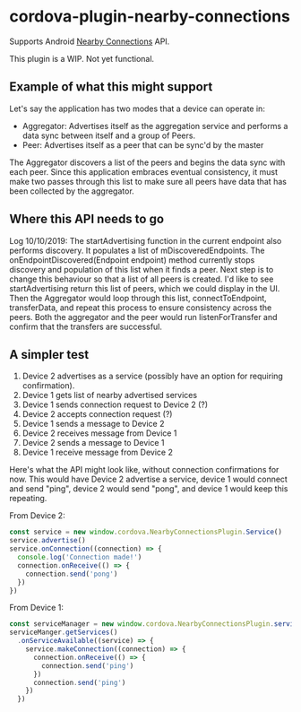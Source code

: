 # cordova-plugin-nearby-connections
Supports Android [Nearby Connections](https://developers.google.com/nearby/connections/overview) API.


This plugin is a WIP. Not yet functional.
 
## Example of what this might support
 
Let's say the application has two modes that a device can operate in:
- Aggregator: Advertises itself as the aggregation service and performs a data sync between itself and a group of Peers.
- Peer: Advertises itself as a peer that can be sync'd by the master

The Aggregator discovers a list of the peers and begins the data sync with each peer. Since this application embraces 
eventual consistency, it must make two passes through this list to make sure all peers have data that has been collected by the aggregator.

## Where this API needs to go

Log 10/10/2019: The startAdvertising function in the current endpoint also performs discovery. It populates a list of mDiscoveredEndpoints. 
The onEndpointDiscovered(Endpoint endpoint) method currently stops discovery and population of this list when it finds a peer. 
Next step is to change this behaviour so that a list of all peers is created. I'd like to see startAdvertising return this list of peers, 
which we could display in the UI. Then the Aggregator would loop through this list, connectToEndpoint, transferData, and repeat this process to 
ensure consistency across the peers. Both the aggregator and the peer would run listenForTransfer and confirm that the transfers are successful.

## A simpler test

1. Device 2 advertises as a service (possibly have an option for requiring confirmation). 
2. Device 1 gets list of nearby advertised services 
3. Device 1 sends connection request to Device 2 (?)
4. Device 2 accepts connection request (?)
5. Device 1 sends a message to Device 2
6. Device 2 receives message from Device 1
7. Device 2 sends a message to Device 1
8. Device 1 receive message from Device 2

Here's what the API might look like, without connection confirmations for now. This would have Device 2 advertise a service, device 1 would connect and send "ping", device 2 would send "pong", and device 1 would keep this repeating.

From Device 2:
```javascript
const service = new window.cordova.NearbyConnectionsPlugin.Service()
service.advertise()
service.onConnection((connection) => {
  console.log('Connection made!')
  connection.onReceive(() => {
    connection.send('pong')
  })
})
```

From Device 1:
```javascript
const serviceManager = new window.cordova.NearbyConnectionsPlugin.serviceManager()
serviceManger.getServices()
  .onServiceAvailable((service) => {
    service.makeConnection((connection) => {
      connection.onReceive(() => {
        connection.send('ping')
      })
      connection.send('ping')
    })
  })

```
